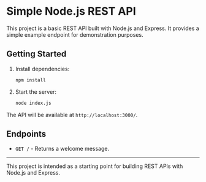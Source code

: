 # Simple Node.js REST API

This project is a basic REST API built with Node.js and Express. It provides a simple example endpoint for demonstration purposes.

## Getting Started

1. Install dependencies:
   ```bash
   npm install
   ```
2. Start the server:
   ```bash
   node index.js
   ```

The API will be available at `http://localhost:3000/`.

## Endpoints
- `GET /` - Returns a welcome message.

---

This project is intended as a starting point for building REST APIs with Node.js and Express.
